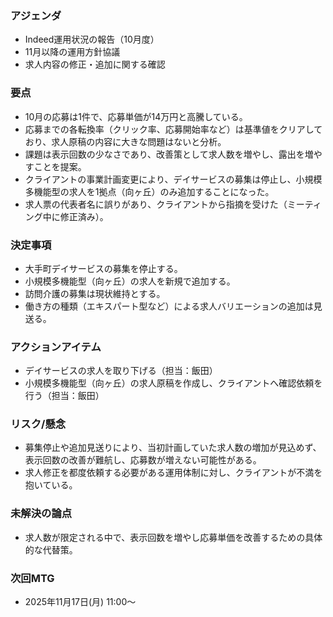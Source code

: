 ### アジェンダ
- Indeed運用状況の報告（10月度）
- 11月以降の運用方針協議
- 求人内容の修正・追加に関する確認

### 要点
- 10月の応募は1件で、応募単価が14万円と高騰している。
- 応募までの各転換率（クリック率、応募開始率など）は基準値をクリアしており、求人原稿の内容に大きな問題はないと分析。
- 課題は表示回数の少なさであり、改善策として求人数を増やし、露出を増やすことを提案。
- クライアントの事業計画変更により、デイサービスの募集は停止し、小規模多機能型の求人を1拠点（向ヶ丘）のみ追加することになった。
- 求人票の代表者名に誤りがあり、クライアントから指摘を受けた（ミーティング中に修正済み）。

### 決定事項
- 大手町デイサービスの募集を停止する。
- 小規模多機能型（向ヶ丘）の求人を新規で追加する。
- 訪問介護の募集は現状維持とする。
- 働き方の種類（エキスパート型など）による求人バリエーションの追加は見送る。

### アクションアイテム
- デイサービスの求人を取り下げる（担当：飯田）
- 小規模多機能型（向ヶ丘）の求人原稿を作成し、クライアントへ確認依頼を行う（担当：飯田）

### リスク/懸念
- 募集停止や追加見送りにより、当初計画していた求人数の増加が見込めず、表示回数の改善が難航し、応募数が増えない可能性がある。
- 求人修正を都度依頼する必要がある運用体制に対し、クライアントが不満を抱いている。

### 未解決の論点
- 求人数が限定される中で、表示回数を増やし応募単価を改善するための具体的な代替策。

### 次回MTG
- 2025年11月17日(月) 11:00〜